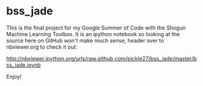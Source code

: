 bss_jade
========

This is the final project for my Google Summer of Code with the Shogun Machine Learning Toolbox. It is an ipython notebook so looking at the source here on GitHub won't make much sense, header over to nbviewer.org to check it out:

http://nbviewer.ipython.org/urls/raw.github.com/pickle27/bss_jade/master/bss_jade.ipynb

Enjoy!
